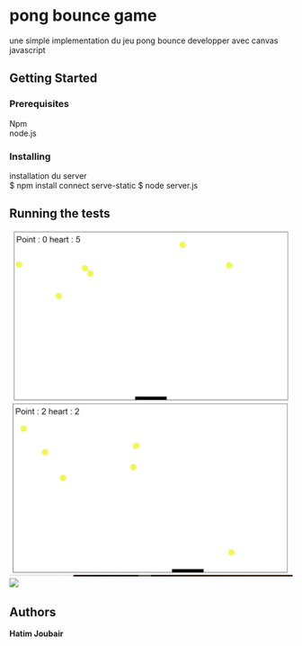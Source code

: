 # pong bounce game

une simple implementation du jeu pong bounce developper avec canvas javascript

## Getting Started



### Prerequisites

Npm<br>
node.js

### Installing

installation du server <br>
$ npm install connect serve-static
$ node server.js

## Running the tests

 ![](img/image1.png)<br>
 ![](img/image2.png)<br>
 ![](img/image3.png)<br>

## Authors

**Hatim Joubair** 

